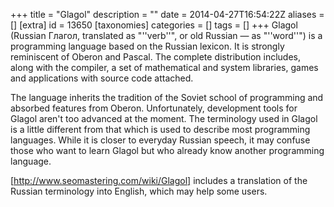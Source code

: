 +++
title = "Glagol"
description = ""
date = 2014-04-27T16:54:22Z
aliases = []
[extra]
id = 13650
[taxonomies]
categories = []
tags = []
+++
Glagol (Russian Глагол, translated as "''verb''", or old Russian — as "''word''") is a programming language based on the Russian lexicon. It is strongly reminiscent of Oberon and Pascal. The complete distribution includes, along with the compiler, a set of mathematical and system libraries, games and applications with source code attached.

The language inherits the tradition of the Soviet school of programming and absorbed features from Oberon. Unfortunately, development tools for Glagol aren't too advanced at the moment. The terminology used in Glagol is a little different from that which is used to describe most programming languages. While it is closer to everyday Russian speech, it may confuse those who want to learn Glagol but who already know another programming language.

[http://www.seomastering.com/wiki/Glagol] includes a translation of the Russian terminology into English, which may help some users.
